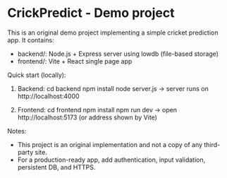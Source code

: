 CrickPredict - Demo project
===========================

This is an original demo project implementing a simple cricket prediction app.
It contains:
- backend/: Node.js + Express server using lowdb (file-based storage)
- frontend/: Vite + React single page app

Quick start (locally):
1. Backend:
   cd backend
   npm install
   node server.js
   -> server runs on http://localhost:4000

2. Frontend:
   cd frontend
   npm install
   npm run dev
   -> open http://localhost:5173 (or address shown by Vite)

Notes:
- This project is an original implementation and not a copy of any third-party site.
- For a production-ready app, add authentication, input validation, persistent DB, and HTTPS.
